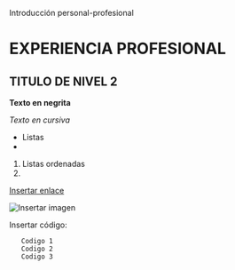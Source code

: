 Introducción personal-profesional

# EXPERIENCIA PROFESIONAL
## TITULO DE NIVEL 2
**Texto en negrita**

*Texto en cursiva*

- Listas
- 

1. Listas ordenadas
2. 

[Insertar enlace](url)

![Insertar imagen](https://ih1.redbubble.net/image.4969024335.5418/bg,f8f8f8-flat,750x,075,f-pad,750x1000,f8f8f8.jpg)

Insertar código:
```
   Codigo 1
   Codigo 2
   Codigo 3
```
